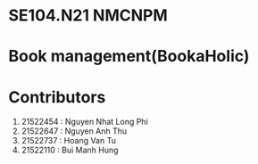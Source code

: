 # SE104.N21 NMCNPM
# Book management(BookaHolic)
# Contributors
  1. 21522454 : Nguyen Nhat Long Phi
  2. 21522647 : Nguyen Anh Thu
  3. 21522737 : Hoang Van Tu
  4. 21522110 : Bui Manh Hung 
